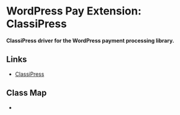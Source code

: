 # WordPress Pay Extension: ClassiPress

**ClassiPress driver for the WordPress payment processing library.**

## Links

*	[ClassiPress](https://www.appthemes.com/themes/classipress/)

## Class Map

*	
